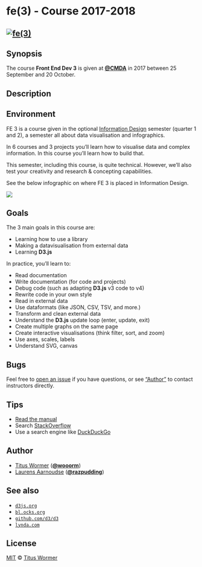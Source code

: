 # fe(3) - Course 2017-2018

## [![fe(3)][logo]][home]

## Synopsis

The course **Front End Dev 3** is given at [**@CMDA**][cmda] in 2017 between
25 September and 20 October.

<!--TODO: Add link to Moodle-->

## Description

<!--TODO: Add detailed description-->

## Environment

FE 3 is a course given in the optional [Information Design][moodle-id] semester
(quarter 1 and 2), a semester all about data visualisation and infographics.

In 6 courses and 3 projects you’ll learn how to visualise data and complex
information. In this course you’ll learn how to build that.

This semester, including this course, is quite technical. However, we’ll also
test your creativity and research & concepting capabilities.

See the below infographic on where FE 3 is placed in Information Design.

![][infographic]

## Goals

The 3 main goals in this course are:

*   Learning how to use a library
*   Making a datavisualisation from external data
*   Learning **D3.js**

In practice, you’ll learn to:

*   Read documentation
*   Write documentation (for code and projects)
*   Debug code (such as adapting **D3.js** v3 code to v4)
*   Rewrite code in your own style
*   Read in external data
*   Use dataformats (like JSON, CSV, TSV, and more.)
*   Transform and clean external data
*   Understand the **D3.js** update loop (enter, update, exit)
*   Create multiple graphs on the same page
*   Create interactive visualisations (think filter, sort, and zoom)
*   Use axes, scales, labels
*   Understand SVG, canvas

## Bugs

Feel free to [open an issue][issue] if you have questions, or see [“Author”][authors]
to contact instructors directly.

## Tips

*   [Read the manual][manual]
*   Search [StackOverflow][]
*   Use a search engine like [DuckDuckGo][]

## Author

*   [Titus Wormer][wooorm-uni] ([**@wooorm**][wooorm-gh])
*   [Laurens Aarnoudse][razpudding-uni] ([**@razpudding**][razpudding-gh])

## See also

*   [`d3js.org`](https://d3js.org)
*   [`bl.ocks.org`](https://bl.ocks.org)
*   [`github.com/d3/d3`](https://github.com/d3/d3)
*   [`lynda.com`](https://www.lynda.com/D3-js-tutorials/Welcome/504428/549380-4.html)

## License

[MIT][] © [Titus Wormer][author]

[logo]: https://cdn.rawgit.com/cmda-fe3/logo/56ebc971/logo.svg

[home]: https://github.com/cmda-fe3

[mit]: LICENSE

[author]: http://wooorm.com

[wooorm-uni]: mailto:t.e.wormer@hva.nl?subject=front-end-3:%20

[wooorm-gh]: https://github.com/wooorm

[razpudding-uni]: mailto:l.n.aarnoudse@hva.nl?subject=front-end-3:%20

[razpudding-gh]: https://github.com/Razpudding

[cmda]: https://github.com/cmda

[moodle-id]: https://moodle.cmd.hva.nl/course/view.php?id=408

[infographic]: images/information-design.png

[issue]: https://github.com/cmda-fe3/course-17-18/issues/new

[stackoverflow]: https://stackoverflow.com/questions/tagged/d3.js

[duckduckgo]: https://duckduckgo.com

[manual]: https://github.com/d3/d3/wiki

[authors]: #author
